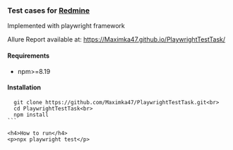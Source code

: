 <h3>Test cases for <a href="https://www.redmine.org/">Redmine</a></h3> <p>Implemented with playwright framework</p>

Allure Report available at: https://Maximka47.github.io/PlaywrightTestTask/

<h4>Requirements</h4>
<ul>
  <li>npm>=8.19</li>
</ul>

<h4>Installation</h4>

``````
  git clone https://github.com/Maximka47/PlaywrightTestTask.git<br>
  cd PlaywrightTestTask<br>
  npm install
```

<h4>How to run</h4>
<p>npx playwright test</p>
